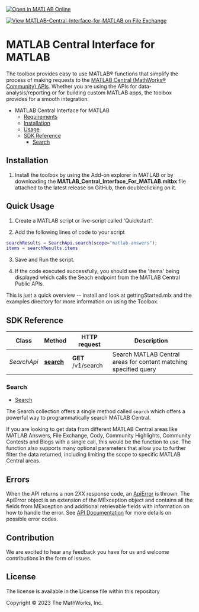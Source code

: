 [![Open in MATLAB Online](https://www.mathworks.com/images/responsive/global/open-in-matlab-online.svg)](https://matlab.mathworks.com/open/github/v1?repo=mathworks/MATLAB-Central-Interface-for-MATLAB&file=toolbox/gettingStarted.mlx)

[![View MATLAB-Central-Interface-for-MATLAB on File Exchange](https://www.mathworks.com/matlabcentral/images/matlab-file-exchange.svg)](https://www.mathworks.com/matlabcentral/fileexchange/135567-matlab-central-interface-for-matlab)

# MATLAB Central Interface for MATLAB
The toolbox provides easy to use MATLAB&reg; functions that simplify the process of making requests to the [MATLAB Central (MathWorks&reg; Community) APIs](https://api.mathworks.com/community/docs). Whether you are using the APIs for data-analysis/reporting or for building custom MATLAB apps, the toolbox provides for a smooth integration.

- MATLAB Central Interface for MATLAB
  - [Requirements](#requirements)
  - [Installation](#installation)
  - [Usage](#usage)
  - [SDK Reference](#sdk-reference)
    - [Search](#search)

## Installation

1. Install the toolbox by using the Add-on explorer in MATLAB or by downloading the  **MATLAB_Central_Interface_For_MATLAB.mltbx** file attached to the latest release on GitHub, then doubleclicking on it.

## Quick Usage

1. Create a MATLAB script or live-script called 'Quickstart'.

2. Add the following lines of code to your script

```matlab
searchResults = SearchApi.search(scope="matlab-answers");
items = searchResults.items
```
3. Save and Run the script.

4. If the code executed successfully, you should see the 'items' being displayed which calls the Seach endpoint from the MATLAB Central Public APIs.

This is just a quick overview -- install and look at gettingStarted.mlx and the examples directory for more information on using the Toolbox.

## SDK Reference

Class | Method | HTTP request | Description
------------ | ------------- | ------------- | -------------
*SearchApi* | [**search**](toolbox/docs/SearchApi.md#search) | **GET** /v1/search | Search MATLAB Central areas for content matching specified query

### Search
* [Search]

The Search collection offers a single method called `search` which offers a powerful way to programmatically search MATLAB Central. 

If you are looking to  get data from  different MATLAB Central areas like MATLAB Answers, File Exchange, Cody, Community Highlights, Community Contests and Blogs with a single call, this would be the function to use. The function also supports many optional parameters that allow you to further filter the data returned, including limiting the scope to specific MATLAB Central areas.

[Search]:toolbox/docs/SearchApi.md

## Errors

When the API returns a non 2XX response code, an [ApiError](toolbox/docs/schemaDocs/ApiError.md) is thrown. The ApiError object is an extension of the MException object and contains all the fields from MException and additional retrievable fields with information on how to handle the error.
See [API Documentation](https://api.mathworks.com/community) for more details on possible error codes.

## Contribution
We are excited to hear any feedback you have for us and welcome contributions in the form of issues.

## License

The license is available in the License file within this repository

Copyright &copy; 2023 The MathWorks, Inc.
